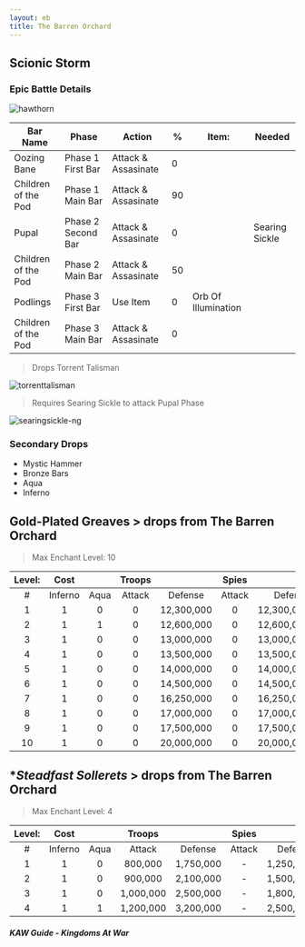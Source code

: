 ```yaml
---
layout: eb
title: The Barren Orchard
---
```


## Scionic Storm
### Epic Battle Details

![hawthorn](https://cloud.githubusercontent.com/assets/2112435/23970739/993f4622-0990-11e7-823c-1406005033d8.jpg)

| Bar Name | Phase | Action | % | Item: | Needed |
| --- | --- | --- | --- | --- | --- |
| Oozing Bane | Phase 1 First Bar | Attack & Assasinate | 0 | | |
| Children of the Pod | Phase 1 Main Bar | Attack & Assasinate | 90 | | |
| Pupal | Phase 2 Second Bar | Attack & Assasinate | 0 | | Searing Sickle |
| Children of the Pod | Phase 2 Main Bar | Attack & Assasinate | 50 | | |
| Podlings | Phase 3 First Bar | Use Item | 0 | Orb Of Illumination | |
| Children of the Pod | Phase 3 Main Bar | Attack & Assasinate | 0 | | |

> Drops Torrent Talisman

![torrenttalisman](https://cloud.githubusercontent.com/assets/2112435/23969834/709d2bec-098d-11e7-9bef-78b45ba84cc4.png)

> Requires Searing Sickle to attack Pupal Phase

![searingsickle-ng](https://cloud.githubusercontent.com/assets/2112435/23969849/7f05d256-098d-11e7-9e6c-3f41011c1a3d.png)

### Secondary Drops

* Mystic Hammer
* Bronze Bars
* Aqua
* Inferno




## **Gold-Plated Greaves** > drops from **The Barren Orchard**

>Max Enchant Level: 10

| Level: | Cost |  | **Troops** |  | **Spies** |  |
| :---: | :---: | :---:  | :---: | :---: | :---:  | ---: |
| # | Inferno | Aqua | Attack | Defense | Attack | Defense |
| 1 | 1 | 0 | 0 | 12,300,000 | 0 | 12,300,000 |
| 2 | 1 | 1 | 0 | 12,600,000 | 0 | 12,600,000 |
| 3 | 1 | 0 | 0 | 13,000,000 | 0 | 13,000,000 |
| 4 | 1 | 0 | 0 | 13,500,000 | 0 | 13,500,000 |
| 5 | 1 | 0 | 0 | 14,000,000 | 0 | 14,000,000 |
| 6 | 1 | 0 | 0 | 14,500,000 | 0 | 14,500,000 |
| 7 | 1 | 0 | 0 | 16,250,000 | 0 | 16,250,000 |
| 8 | 1 | 0 | 0 | 17,000,000 | 0 | 17,000,000 |
| 9 | 1 | 0 | 0 | 17,500,000 | 0 | 17,500,000 |
| 10 | 1 | 0 | 0 | 20,000,000 | 0 | 20,000,000 |


## **Steadfast Sollerets* > drops from **The Barren Orchard**
>Max Enchant Level: 4

| Level: | Cost |  | **Troops** |  | **Spies** |  |
| :---: | :---: | :---: | :---: | :---: | :---:  | ---: |
| # | Inferno | Aqua | Attack | Defense | Attack | Defense |
| 1 | 1 | 0 | 800,000 | 1,750,000 | - | 1,250,000 |
| 2 | 1 | 0 | 900,000 | 2,100,000 | - | 1,500,000 |
| 3 | 1 | 0 | 1,000,000 | 2,500,000 | - | 1,800,000 |
| 4 | 1 | 1 | 1,200,000 | 3,200,000 | - | 2,500,000 |








##### KAW Guide - Kingdoms At War



